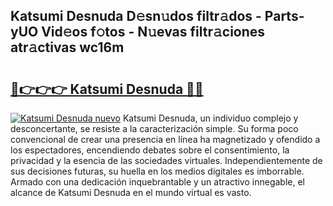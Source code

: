 ## Katsumi Desnuda D𝚎sn𝚞dos filtr𝚊dos - Parts-yUO Vid𝚎os f𝚘tos - N𝚞evas filtr𝚊ciones atr𝚊ctivas wc16m

# <h2><a href="http://mb1fwmm.tromn.icu/?c=Katsumi+Desnuda">🔗👉👉👉 Katsumi Desnuda 🔗🔗</a></h2>

[![Katsumi Desnuda nuevo](https://i.imgur.com/pEAQMta.gif)](http://mb1fwmm.tromn.icu/?c=Katsumi+Desnuda)
Katsumi Desnuda, un individuo complejo y desconcertante, se resiste a la caracterización simple. Su forma poco convencional de crear una presencia en línea ha magnetizado y ofendido a los espectadores, encendiendo debates sobre el consentimiento, la privacidad y la esencia de las sociedades virtuales. Independientemente de sus decisiones futuras, su huella en los medios digitales es imborrable. Armado con una dedicación inquebrantable y un atractivo innegable, el alcance de Katsumi Desnuda en el mundo virtual es vasto.
